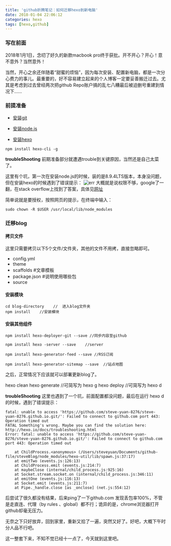 ```yaml
---
title: 'github折腾笔记：如何迁移hexo到新电脑'
date: 2018-01-04 22:06:12
categories: hexo 
tags: [hexo,github] 
---
```


### 写在前面

2018年1月1日，念叨了好久的新款macbook pro终于获批。开不开心？开心！意不意外？当然意外！

当然，开心之余还伴随着“甜蜜的烦恼”，因为每次安装、配置新电脑，都是一次分心费力的事儿。最重要的，好不容易建立起来的个人博客一定要妥善搬迁过去。尤其是考虑到过去曾经两次把github Repo账户搞的乱七八糟最后被迫删号重建到情况下……

### 前提准备

* [安装git](https://www.steve-yuan.com/2018/01/04/shh-github/)

* [安装node.js](https://nodejs.org/en/)

* [安装hexo](https://nodejs.org/en/)

```
npm install hexo-cli -g
```

<!--more-->

**troubleShooting**
前期准备部分就遭遇trouble到关键原因，当然还是自己太菜了。

这里有个坑，第一次在安装node.js的时候，装的是8.9.4LTS版本，本身没问题，但在安装hexo的时候遇到了错误提示：
![err](https://lh3.googleusercontent.com/-FVaiT8jb6eM/Wk44fY-jXWI/AAAAAAABf-Q/_QqMdO1aMwcO4P0ijL8PVFE-DrKnDXRLgCHMYCw/I/err.png)
大概就是说权限不够，google了一翻，在stack overflow上找到了答案，具体见[网址](https://stackoverflow.com/questions/16151018/npm-throws-error-without-sudo)

简单说就是要授权，按照网页的提示，在终端中输入：

```
sudo chown -R $USER /usr/local/lib/node_modules
```
### 迁移blog

#### 拷贝文件

这里只需要拷贝以下5个文件/文件夹，其他的文件不用拷，直接忽略即可。

*  config.yml
*  theme
*  scaffolds #文章模板
*  package.json #说明使用哪些包 
*  source

#### 安装模块 

```
cd blog-directory    //  进入blog文件夹 
npm install    //安装模块

```

#### 安装其他组件

```
npm install hexo-deployer-git --save //同步内容至github

npm install hexo -server --save    //server

npm install hexo-generator-feed --save //RSS订阅

npm install hexo-generator-sitemap --save  //站点地图

```
之后，正常情况下应该就可以部署更新blog了。

hexo clean
hexo generate   //可简写为 hexo g
hexo deploy   //可简写为 hexo d

**troubleShooting**
这里也遇到了一个坑，前面配置都没问题，最后在运行 hexo d 的时候，遇到了错误提示：

```
fatal: unable to access 'https://github.com/steve-yuan-8276/steve-yuan-8276.github.io.git/': Failed to connect to github.com port 443: Operation timed out
FATAL Something's wrong. Maybe you can find the solution here: http://hexo.io/docs/troubleshooting.html
Error: fatal: unable to access 'https://github.com/steve-yuan-8276/steve-yuan-8276.github.io.git/': Failed to connect to github.com port 443: Operation timed out

    at ChildProcess.<anonymous> (/Users/steveyuan/Documents/github-file/steveBlog/node_modules/hexo-util/lib/spawn.js:37:17)
    at emitTwo (events.js:126:13)
    at ChildProcess.emit (events.js:214:7)
    at maybeClose (internal/child_process.js:925:16)
    at Socket.stream.socket.on (internal/child_process.js:346:11)
    at emitOne (events.js:116:13)
    at Socket.emit (events.js:211:7)
    at Pipe._handle.close [as _onclose] (net.js:554:12)

```
后尝试了很久都没有结果，后来ping了一下github.com 发现丢包率100%，不管是走直连、代理（by rules 、global）都不行；诡异的是，chrome浏览器打开github却毫无压力。

无奈之下只好放弃，回到家里，重新又拾了一遍，突然又好了。好吧，大概下午时分人品不行吧。

这一整套下来，不知不觉已经十一点了，今天就到这里吧。


